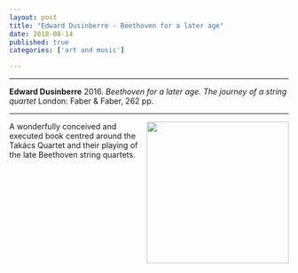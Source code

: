 ```yaml
---
layout: post
title: "Edward Dusinberre - Beethoven for a later age"
date: 2018-08-14
published: true
categories: ['art and music']

---
```



***
<b>Edward Dusinberre</b> 2016. _Beethoven for a later age.  The journey of a string quartet_ London: Faber & Faber, 262 pp.

***


<img align="right" src="https://cdn.faber.co.uk/media/catalog/product/cache/1/image/325x/040ec09b1e35df139433887a97daa66f/2/5/25330.books.origjpg.jpg"  width="256"  alt="" />

A wonderfully conceived and executed book centred around the Takács Quartet and their playing of the late Beethoven string quartets.
